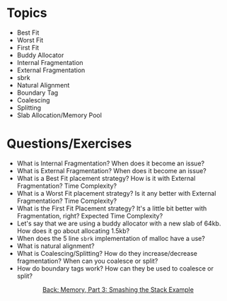 # Topics
* Best Fit
* Worst Fit
* First Fit
* Buddy Allocator
* Internal Fragmentation
* External Fragmentation
* sbrk
* Natural Alignment
* Boundary Tag
* Coalescing
* Splitting
* Slab Allocation/Memory Pool

# Questions/Exercises
* What is Internal Fragmentation? When does it become an issue?
* What is External Fragmentation? When does it become an issue?
* What is a Best Fit placement strategy? How is it with External Fragmentation? Time Complexity?
* What is a Worst Fit placement strategy? Is it any better with External Fragmentation? Time Complexity?
* What is the First Fit Placement strategy? It's a little bit better with Fragmentation, right? Expected Time Complexity?
* Let's say that we are using a buddy allocator with a new slab of 64kb. How does it go about allocating 1.5kb?
* When does the 5 line `sbrk` implementation of malloc have a use?
* What is natural alignment?
* What is Coalescing/Splitting? How do they increase/decrease fragmentation? When can you coalesce or split?
* How do boundary tags work? How can they be used to coalesce or split?

<div align="center">
<a href="https://github.com/bigalex95/modern-cpp-tutorial/blob/master/CProgramming/SystemProgramming.wiki/Memory%2C-Part-3%3A-Smashing-the-Stack-Example">
Back: Memory, Part 3: Smashing the Stack Example
</a>
</div>